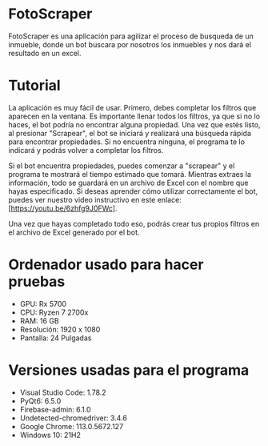# FotoScraper
FotoScraper es una aplicación para agilizar el proceso de busqueda de un inmueble, donde un bot buscara por nosotros los inmuebles y nos dará el resultado en un excel.
# Tutorial
La aplicación es muy fácil de usar. Primero, debes completar los filtros que aparecen en la ventana. Es importante llenar todos los filtros, ya que si no lo haces, el bot podría no encontrar alguna propiedad. Una vez que estés listo, al presionar "Scrapear", el bot se iniciará y realizará una búsqueda rápida para encontrar propiedades. Si no encuentra ninguna, el programa te lo indicará y podrás volver a completar los filtros.

Si el bot encuentra propiedades, puedes comenzar a "scrapear" y el programa te mostrará el tiempo estimado que tomará. Mientras extraes la información, todo se guardará en un archivo de Excel con el nombre que hayas especificado. Si deseas aprender cómo utilizar correctamente el bot, puedes ver nuestro video instructivo en este enlace: [https://youtu.be/6zhfg9J0FWc].

Una vez que hayas completado todo eso, podrás crear tus propios filtros en el archivo de Excel generado por el bot.
# Ordenador usado para hacer pruebas
- GPU: Rx 5700
- CPU: Ryzen 7 2700x
- RAM: 16 GB
- Resolución: 1920 x 1080
- Pantalla: 24 Pulgadas
# Versiones usadas para el programa
- Visual Studio Code: 1.78.2
- PyQt6: 6.5.0
- Firebase-admin: 6.1.0
- Undetected-chromedriver: 3.4.6
- Google Chrome: 113.0.5672.127
- Windows 10: 21H2
